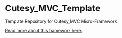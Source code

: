 # Cutesy_MVC_Template

Template Repository for Cutesy_MVC Micro-Framework

[Read more about this framework here.](https://github.com/dvanderweele/Cutesy_MVC)
